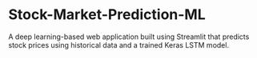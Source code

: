 # Stock-Market-Prediction-ML
A deep learning-based web application built using Streamlit that predicts stock prices using historical data and a trained Keras LSTM model.
